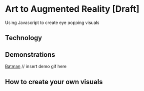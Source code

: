 
# Art to Augmented Reality [Draft]

Using Javascript to create eye popping visuals

  
  

## Technology

  
  

## Demonstrations
[Batman](https://hasnat.io/projects/batman/)
// insert demo gif here 

  

## How to create your own visuals